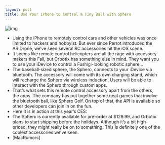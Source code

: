 ```yaml
---
layout: post
title: Use Your iPhone to Control a Tiny Ball with Sphero
---
```

![img](http://media.idownloadblog.com/wp-content/uploads/2011/09/Sphero1.jpg)
* Using the iPhone to remotely control cars and other vehicles was once limited to hackers and hobbyist. But ever since Parrot introduced the AR.Drone, we’ve seen several RC accessories hit the iOS scene.
* It seems like remote control helicopters are all the rage with accessory-makers this Fall, but Orbotix has something else in mind. They want you to use your iDevice to control a Fushigi-looking robotic sphere…
* The baseball-sized sphere, the Sphero, connects to your iDevice via bluetooth. The accessory will come with its own charging stand, which will recharge the Sphero via wireless induction. Users will be able to interact with the Sphero through custom apps.
* That’s what sets this remote control accessory apart from the others, the apps. The company has put together some neat games that involve the bluetooth ball, like Sphero Golf. On top of that, the API is available so other developers can join in on the fun.
* Here it is in action at this year’s CES:
* The Sphero is currently available for pre-order at $129.99, and Orbotix plans to start shipping before the holidays. Although it’s a bit high-priced, they might really be on to something. This is definitely one of the coolest accessories we’ve seen.
* [MacRumors]

